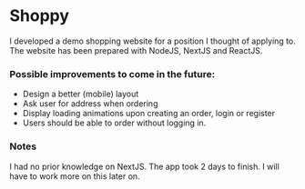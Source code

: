 # Shoppy

I developed a demo shopping website for a position I thought of applying to. The website has been prepared with NodeJS, NextJS and ReactJS.

### Possible improvements to come in the future:
- Design a better (mobile) layout
- Ask user for address when ordering
- Display loading animations upon creating an order, login or register
- Users should be able to order without logging in.


### Notes
I had no prior knowledge on NextJS. The app took 2 days to finish. I will have to work more on this later on.